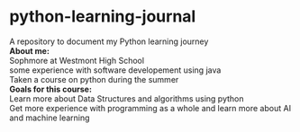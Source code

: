 # python-learning-journal  
A repository to document my Python learning journey  
**About me:**  
Sophmore at Westmont High School  
some experience with software developement using java   
Taken a course on python during the summer  
**Goals for this course:**  
Learn more about Data Structures and algorithms using python   
Get more experience with programming as a whole and learn more about AI and machine learning  
